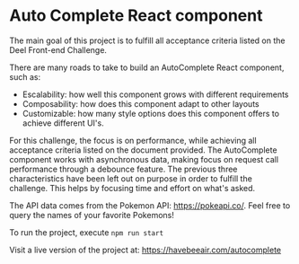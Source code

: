 # Auto Complete React component

The main goal of this project is to fulfill all acceptance criteria listed on the Deel Front-end Challenge.

There are many roads to take to build an AutoComplete React component, such as:

- Escalability: how well this component grows with different requirements
- Composability: how does this component adapt to other layouts
- Customizable: how many style options does this component offers to achieve different UI's.

For this challenge, the focus is on performance, while achieving all acceptance criteria listed on the document provided. The AutoComplete component works with asynchronous data, making focus on request call performance through a debounce feature. The previous three characteristics have been left out on purpose in order to fulfill the challenge. This helps by focusing time and effort on what's asked.

The API data comes from the Pokemon API: https://pokeapi.co/. Feel free to query the names of your favorite Pokemons!

To run the project, execute `npm run start`

Visit a live version of the project at: https://havebeeair.com/autocomplete
